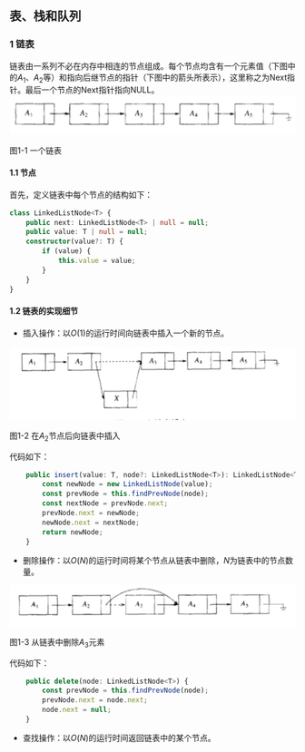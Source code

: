 ## 表、栈和队列

### 1 链表

链表由一系列不必在内存中相连的节点组成。每个节点均含有一个元素值（下图中的$A_1$、$A_2$等）和指向后继节点的指针（下图中的箭头所表示），这里称之为Next指针。最后一个节点的Next指针指向NULL。
<img src="../../Images/list/list_overview.png"/>

图1-1 一个链表


#### 1.1 节点
首先，定义链表中每个节点的结构如下：
``` typescript
class LinkedListNode<T> {
    public next: LinkedListNode<T> | null = null;
    public value: T | null = null;
    constructor(value?: T) {
        if (value) {
            this.value = value;
        }
    }
}

```
#### 1.2 链表的实现细节

- 插入操作：以$O(1)$的运行时间向链表中插入一个新的节点。
<img src="../../Images/list/list_insert.png"/>

图1-2 在$A_2$节点后向链表中插入

代码如下：
``` typescript
    public insert(value: T, node?: LinkedListNode<T>): LinkedListNode<T> {
        const newNode = new LinkedListNode(value);
        const prevNode = this.findPrevNode(node);
        const nextNode = prevNode.next;
        prevNode.next = newNode;
        newNode.next = nextNode;
        return newNode;
    }
```


- 删除操作：以$O(N)$的运行时间将某个节点从链表中删除，$N$为链表中的节点数量。
<img src="../../Images/list/list_delete.png"/>

图1-3 从链表中删除$A_3$元素

代码如下：
``` typescript
    public delete(node: LinkedListNode<T>) {
        const prevNode = this.findPrevNode(node);
        prevNode.next = node.next;
        node.next = null;
    }
```

- 查找操作：以$O(N)$的运行时间返回链表中的某个节点。
